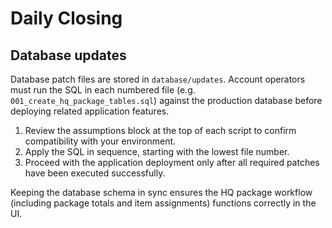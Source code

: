 # Daily Closing

## Database updates

Database patch files are stored in `database/updates`. Account operators must run the SQL in each numbered file (e.g. `001_create_hq_package_tables.sql`) against the production database before deploying related application features.

1. Review the assumptions block at the top of each script to confirm compatibility with your environment.
2. Apply the SQL in sequence, starting with the lowest file number.
3. Proceed with the application deployment only after all required patches have been executed successfully.

Keeping the database schema in sync ensures the HQ package workflow (including package totals and item assignments) functions correctly in the UI.
